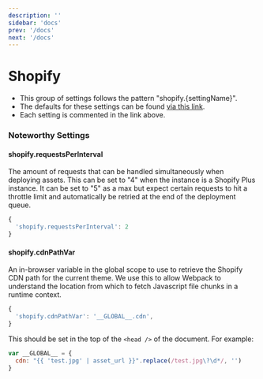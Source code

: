 ```yaml
---
description: ''
sidebar: 'docs'
prev: '/docs'
next: '/docs'
---
```


# Shopify

- This group of settings follows the pattern "shopify.{settingName}".
- The defaults for these settings can be found [via this link](https://github.com/halfhelix/Kit/blob/master/packages/configure/src/defaults/shopify.js).
- Each setting is commented in the link above.

### Noteworthy Settings

#### shopify.requestsPerInterval

The amount of requests that can be handled simultaneously when deploying assets. This can be set to "4" when the instance is a Shopify Plus instance. It can be set to "5" as a max but expect certain requests to hit a throttle limit and automatically be retried at the end of the deployment queue.

```js
{
  'shopify.requestsPerInterval': 2
}
```

#### shopify.cdnPathVar

An in-browser variable in the global scope to use to retrieve the Shopify CDN path for the current theme. We use this to allow Webpack to understand the location from which to fetch Javascript file chunks in a runtime context.

```js
{
  'shopify.cdnPathVar': '__GLOBAL__.cdn',
}
```

This should be set in the top of the `<head />` of the document. For example:

```js
var __GLOBAL__ = {
  cdn: "{{ 'test.jpg' | asset_url }}".replace(/test.jpg\?\d*/, '')
}
```
